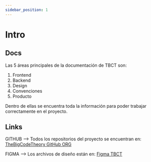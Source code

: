 ```yaml
---
sidebar_position: 1
---
```


# Intro

## Docs

Las 5 áreas principales de la documentación de TBCT son:

1. Frontend 
2. Backend 
3. Design 
4. Convenciones 
5. Producto 

Dentro de ellas se encuentra toda la información para poder trabajar correctamente en el proyecto.  

## Links

GITHUB --> Todos los repositorios del proyecto se encuentran en: [TheBigCodeTheory GitHub ORG](https://github.com/TheBigCodeTheory)

FIGMA --> Los archivos de diseño están en: [Figma TBCT](https://www.figma.com/file/SQWtZe1AmDqtkh26gTFBt7/TheBigCodeTheory?type=design&node-id=0%3A1&mode=design&t=jVD5VGXwixwIOkGt-1)